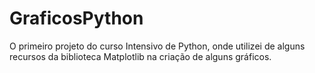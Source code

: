 # GraficosPython
O primeiro projeto do curso Intensivo de Python, onde utilizei de alguns recursos da biblioteca Matplotlib na criação de alguns gráficos.
